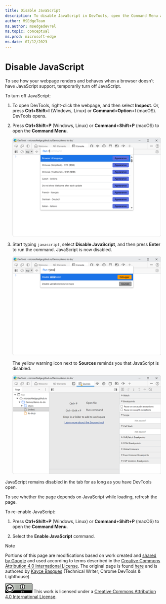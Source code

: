 ```yaml
---
title: Disable JavaScript
description: To disable JavaScript in DevTools, open the Command Menu and run the "Disable JavaScript" command.
author: MSEdgeTeam
ms.author: msedgedevrel
ms.topic: conceptual
ms.prod: microsoft-edge
ms.date: 07/12/2023
---
```

<!-- Copyright Kayce Basques

   Licensed under the Apache License, Version 2.0 (the "License");
   you may not use this file except in compliance with the License.
   You may obtain a copy of the License at

       https://www.apache.org/licenses/LICENSE-2.0

   Unless required by applicable law or agreed to in writing, software
   distributed under the License is distributed on an "AS IS" BASIS,
   WITHOUT WARRANTIES OR CONDITIONS OF ANY KIND, either express or implied.
   See the License for the specific language governing permissions and
   limitations under the License.  -->
# Disable JavaScript

To see how your webpage renders and behaves when a browser doesn't have JavaScript support, temporarily turn off JavaScript.

To turn off JavaScript:

1. To open DevTools, right-click the webpage, and then select **Inspect**.  Or, press **Ctrl+Shift+I** (Windows, Linux) or **Command+Option+I** (macOS).  DevTools opens.

1. Press **Ctrl+Shift+P** (Windows, Linux) or **Command+Shift+P** (macOS) to open the **Command Menu**.

   ![The Command Menu](./disable-images/javascript-console-command.png)

1. Start typing `javascript`, select **Disable JavaScript**, and then press **Enter** to run the command.  JavaScript is now disabled.

   ![Select 'Disable JavaScript' in the Command Menu](./disable-images/javascript-console-command-javascript.png)

    The yellow warning icon next to **Sources** reminds you that JavaScript is disabled.

   ![The warning icon next to Sources](./disable-images/javascript-console-javascript-disabled-warning.png)

JavaScript remains disabled in the tab for as long as you have DevTools open.

To see whether the page depends on JavaScript while loading, refresh the page.

To re-enable JavaScript:

1. Press **Ctrl+Shift+P** (Windows, Linux) or **Command+Shift+P** (macOS) to open the **Command Menu**.

1. Select the **Enable JavaScript** command.


<!-- ====================================================================== -->
> [!NOTE]
> Portions of this page are modifications based on work created and [shared by Google](https://developers.google.com/terms/site-policies) and used according to terms described in the [Creative Commons Attribution 4.0 International License](https://creativecommons.org/licenses/by/4.0).
> The original page is found [here](https://developer.chrome.com/docs/devtools/javascript/disable/) and is authored by [Kayce Basques](https://developers.google.com/web/resources/contributors#kayce-basques) (Technical Writer, Chrome DevTools \& Lighthouse).

[![Creative Commons License](../../media/cc-logo/88x31.png)](https://creativecommons.org/licenses/by/4.0)
This work is licensed under a [Creative Commons Attribution 4.0 International License](https://creativecommons.org/licenses/by/4.0).
